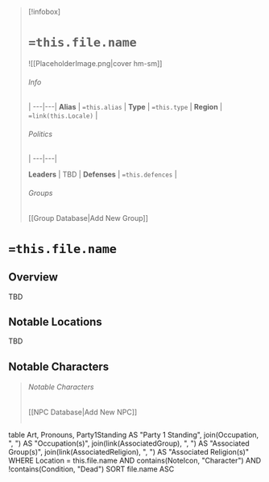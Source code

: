 
> [!infobox]
> # `=this.file.name`
> ![[PlaceholderImage.png|cover hm-sm]]
> ###### Info
>  |
> ---|---|
> **Alias** | `=this.alias` |
> **Type** | `=this.type` |
> **Region** | `=link(this.Locale)` |
> ###### Politics
>  |
> ---|---|
> 
> **Leaders** | TBD |
> **Defenses** | `=this.defences` |
> 
> ###### Groups
> [[Group Database|Add New Group]]
> 

# **`=this.file.name`**

## Overview 

TBD


## Notable Locations

TBD


## Notable Characters

> ###### Notable Characters
> [[NPC Database|Add New NPC]]
> ```dataview
table Art, Pronouns, Party1Standing AS "Party 1 Standing", join(Occupation, ", ") AS "Occupation(s)", join(link(AssociatedGroup), ", ") AS "Associated Group(s)", join(link(AssociatedReligion), ", ") AS "Associated Religion(s)"
WHERE Location = this.file.name AND contains(NoteIcon, "Character") AND !contains(Condition, "Dead")
SORT file.name ASC

